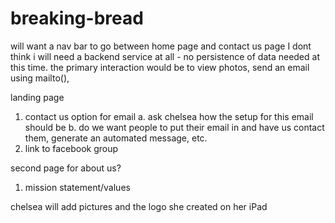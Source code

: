 # breaking-bread


will want a nav bar to go between home page and contact us page
I dont think i will need a backend service at all - no persistence of data needed at this time. the primary interaction would be to view photos, send an email using mailto(), 

landing page 
  1. contact us option for email
    a. ask chelsea how the setup for this email should be
    b. do we want people to put their email in and have us contact them, generate an automated message, etc. 
  2. link to facebook group

second page for about us?
  1. mission statement/values

chelsea will add pictures and the logo she created on her iPad
